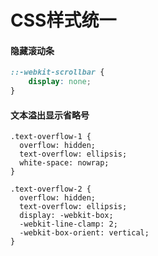 # CSS样式统一

#### 隐藏滚动条
```css
::-webkit-scrollbar {
    display: none;
}
```

#### 文本溢出显示省略号
```less
.text-overflow-1 {
  overflow: hidden;
  text-overflow: ellipsis;
  white-space: nowrap;
}

.text-overflow-2 {
  overflow: hidden;
  text-overflow: ellipsis;
  display: -webkit-box;
  -webkit-line-clamp: 2;
  -webkit-box-orient: vertical;
}
```